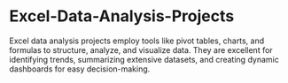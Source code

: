 # Excel-Data-Analysis-Projects
Excel data analysis projects employ tools like pivot tables, charts, and formulas to structure, analyze, and visualize data. They are excellent for identifying trends, summarizing extensive datasets, and creating dynamic dashboards for easy decision-making.
